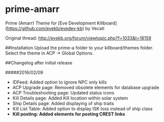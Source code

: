 # prime-amarr
Prime (Amarr) Theme for [Eve Development Killboard] (https://github.com/evekb/evedev-kb) by Vecati

Original thread: http://evekb.org/forum/viewtopic.php?f=1033&t=18159


##Installation
Upload the prime-a folder to your killboard/themes folder. Select the theme in ACP -> Global Options.


##Changelog after initial release

#####2016/02/09

* IDFeed: Added option to ignore NPC only kills
* ACP Upgrade page: Removed obsolete elements for database upgrade
* ACP Troubleshooting page: Updated status icons
* Kill Details page: Added Kill location within solar system
* Ship Details page: Added displaying of ship traits
* Kill List Table: Added option to display ISK loss instead of ship class
* **Kill posting: Added elements for posting CREST links**